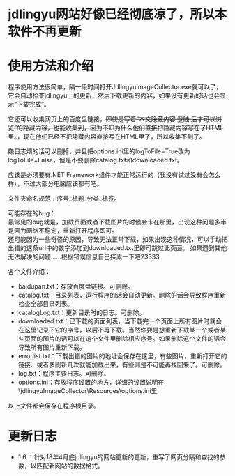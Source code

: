 # jdlingyu网站好像已经彻底凉了，所以本软件不再更新

# 使用方法和介绍

程序使用方法很简单，隔一段时间打开JdlingyuImageCollector.exe就可以了，它会自动检查jdlingyu上的更新，然后下载更新的内容，如果没有更新的话也会显示“下载完成”。

它还可以收集网页上的百度盘链接，~~即使是写着“本文隐藏内容 登陆 后才可以浏览”的隐藏内容，也能收集到，因为不知为什么他们直接把隐藏内容写在了HTML里。~~，现在他们已经不把隐藏内容直接写在HTML里了，所以收集不到了。

嫌日志烦的话可以删掉，并且把options.ini里的logToFile=True改为logToFile=False，但是不要删除catalog.txt和downloaded.txt。  

应该是必须要有.NET Framework组件才能正常运行的（我没有试过没有会怎么样），不过大部分电脑应该都有吧。  

文件夹命名规范：序号_标题_分类_标签。  

可能存在的bug：  
最常见的bug就是，加载页面或者下载图片的时候会卡在那里，出现这种问题多半是因为网络不稳定，重新打开程序即可。  
还可能因为一些奇怪的原因，导致无法正常下载，如果出现这种情况，可以手动把出错的这条url中的数字添加到downloaded.txt里即可跳过此页面。
如果遇到其他无法解决的问题……根据错误信息自己探索一下吧23333 

各个文件介绍：  
* baidupan.txt：存放百度盘链接。可删除。  
* catalog.txt：目录列表，运行程序的话会自动更新。删除的话会导致程序重新检查全部目录列表。  
* catalogLog.txt：更新目录时的日志。可删除。  
* downloaded.txt：已下载的页面列表，当下载完一个页面上所有图片时就会在这里记录下它的序号，以后不再下载。当然你要是想重新下载某一个或者某些页面的图片的话可以在这个文件里删除相应序号。如果删除这个文件的话会导致所有图片重新下载。 
* errorlist.txt：下载出错的图片的地址会保存在这里，有些图片，重新打开它的链接、或者多刷新几次就能加载出来，有些则是不可能再找回来了。可删除。  
* log.txt：程序主要日志。可删除。  
* options.ini：存放程序设置的地方，详细的设置说明在\jdlingyuImageCollector\Resources\options.ini里

以上文件都会保存在程序根目录。


# 更新日志

* 1.6 ：针对18年4月底jdlingyu的网站更新的更新，重写了网页分隔和查找的参数，以匹配新网站的数据格式。
